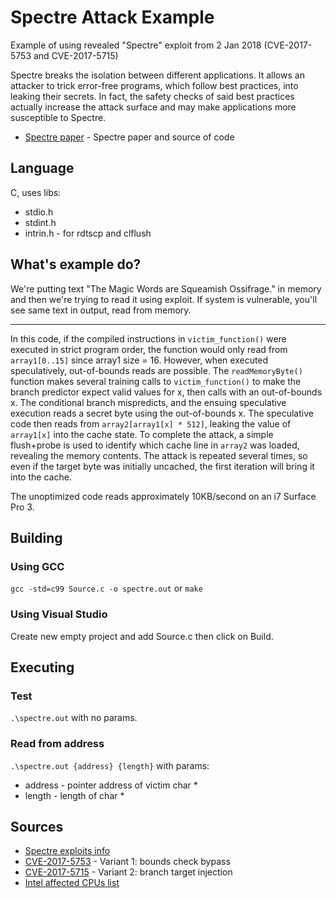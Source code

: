 # Spectre Attack Example
Example of using revealed "Spectre" exploit from 2 Jan 2018 (CVE-2017-5753 and CVE-2017-5715)

Spectre breaks the isolation between different applications. It allows an attacker to trick error-free programs, 
which follow best practices, into leaking their secrets. In fact, the safety checks of said best practices actually
 increase the attack surface and may make applications more susceptible to Spectre.

* [Spectre paper] - Spectre paper and source of code

## Language
C, uses libs:
* stdio.h
* stdint.h
* intrin.h - for rdtscp and clflush

## What's example do?
We're putting text "The Magic Words are Squeamish Ossifrage." in memory and then we're trying to read it using exploit. 
If system is vulnerable, you'll see same text in output, read from memory.
***
In this code, if the compiled instructions in `victim_function()` were executed in strict program order, the function would
 only read from `array1[0..15]` since array1 size = 16. However, when executed speculatively, out-of-bounds reads are possible.
 The `readMemoryByte()` function makes several training calls to `victim_function()` 
 to make the branch predictor expect valid values for x, then calls with an out-of-bounds x. 
 The conditional branch mispredicts, and the ensuing speculative execution reads a secret byte using the out-of-bounds x. 
 The speculative code then reads from `array2[array1[x] * 512]`, leaking the value of `array1[x]` into the cache state. 
 To complete the attack, a simple flush+probe is used to identify which cache line in `array2` was loaded, revealing the memory
 contents.
 The attack is repeated several times, so even if the target byte was initially uncached, the first iteration will bring it 
 into the cache.

The unoptimized code reads approximately 10KB/second on an i7 Surface Pro 3.
## Building
### Using GCC
`gcc -std=c99 Source.c -o spectre.out`
or
`make`
### Using Visual Studio
Create new empty project and add Source.c then click on Build.

## Executing
### Test
`.\spectre.out` with no params.
### Read from address
`.\spectre.out {address} {length}` with params:
* address - pointer address of victim char *
* length - length of char *

## Sources
* [Spectre exploits info]
* [CVE-2017-5753] - Variant 1: bounds check bypass
* [CVE-2017-5715] - Variant 2: branch target injection
* [Intel affected CPUs list]

[Spectre paper]: <https://spectreattack.com/spectre.pdf>
[Spectre exploits info]: <https://spectreattack.com>
[CVE-2017-5753]: <http://www.cve.mitre.org/cgi-bin/cvename.cgi?name=2017-5753>
[CVE-2017-5715]: <http://www.cve.mitre.org/cgi-bin/cvename.cgi?name=2017-5715>
[Intel affected CPUs list]: <https://security-center.intel.com/advisory.aspx?intelid=INTEL-SA-00088&languageid=en-fr>
